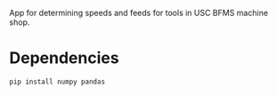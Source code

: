 App for determining speeds and feeds for tools in USC BFMS machine shop.

# Dependencies
```
pip install numpy pandas
```
